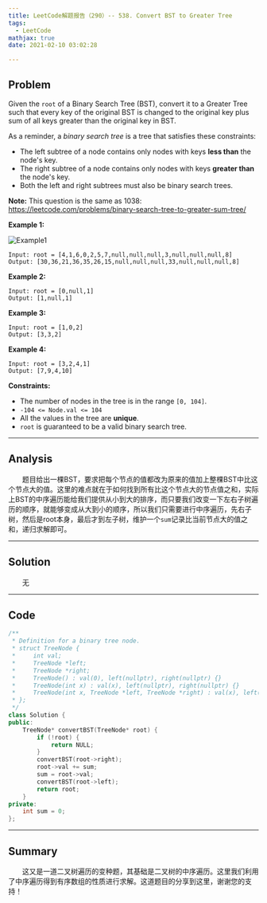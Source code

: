 ```yaml
---
title: LeetCode解题报告（290）-- 538. Convert BST to Greater Tree
tags:
  - LeetCode
mathjax: true
date: 2021-02-10 03:02:28

---
```


## Problem

Given the `root` of a Binary Search Tree (BST), convert it to a Greater Tree such that every key of the original BST is changed to the original key plus sum of all keys greater than the original key in BST.

As a reminder, a *binary search tree* is a tree that satisfies these constraints:

- The left subtree of a node contains only nodes with keys **less than** the node's key.
- The right subtree of a node contains only nodes with keys **greater than** the node's key.
- Both the left and right subtrees must also be binary search trees.

**Note:** This question is the same as 1038: https://leetcode.com/problems/binary-search-tree-to-greater-sum-tree/

<!-- more -->

**Example 1:**

![Example1](https://assets.leetcode.com/uploads/2019/05/02/tree.png)

```
Input: root = [4,1,6,0,2,5,7,null,null,null,3,null,null,null,8]
Output: [30,36,21,36,35,26,15,null,null,null,33,null,null,null,8]
```

**Example 2:**

```
Input: root = [0,null,1]
Output: [1,null,1]
```

**Example 3:**

```
Input: root = [1,0,2]
Output: [3,3,2]
```

**Example 4:**

```
Input: root = [3,2,4,1]
Output: [7,9,4,10]
```

**Constraints:**

- The number of nodes in the tree is in the range `[0, 104]`.
- `-104 <= Node.val <= 104`
- All the values in the tree are **unique**.
- `root` is guaranteed to be a valid binary search tree.

------

## Analysis

&emsp;&emsp;题目给出一棵BST，要求把每个节点的值都改为原来的值加上整棵BST中比这个节点大的值。这里的难点就在于如何找到所有比这个节点大的节点值之和，实际上BST的中序遍历能给我们提供从小到大的排序，而只要我们改变一下左右子树遍历的顺序，就能够变成从大到小的顺序，所以我们只需要进行中序遍历，先右子树，然后是root本身，最后才到左子树，维护一个`sum`记录比当前节点大的值之和，递归求解即可。

------

## Solution

&emsp;&emsp;无

------

## Code

```c++
/**
 * Definition for a binary tree node.
 * struct TreeNode {
 *     int val;
 *     TreeNode *left;
 *     TreeNode *right;
 *     TreeNode() : val(0), left(nullptr), right(nullptr) {}
 *     TreeNode(int x) : val(x), left(nullptr), right(nullptr) {}
 *     TreeNode(int x, TreeNode *left, TreeNode *right) : val(x), left(left), right(right) {}
 * };
 */
class Solution {
public:
    TreeNode* convertBST(TreeNode* root) {
        if (!root) {
            return NULL;
        }
        convertBST(root->right);
        root->val += sum;
        sum = root->val;
        convertBST(root->left);
        return root;
    }
private:
    int sum = 0;
};
```

------

## Summary

&emsp;&emsp;这又是一道二叉树遍历的变种题，其基础是二叉树的中序遍历。这里我们利用了中序遍历得到有序数组的性质进行求解。这道题目的分享到这里，谢谢您的支持！

